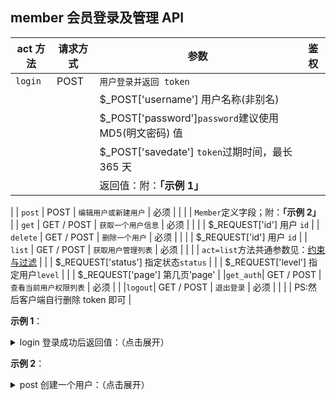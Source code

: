 ## member 会员登录及管理 API

| act 方法 | 请求方式   | 参数                                                | 鉴权 |
| -------- | ---------- | --------------------------------------------------- | ---- |
| `login`  | POST       |`用户登录并返回 token`                                 |      |
|          |            |$_POST['username'] 用户名称(非别名)
|          |            |$_POST['password']`password`建议使用 MD5(明文密码) 值
|          |            |$_POST['savedate'] `token`过期时间，最长 365 天
|          |            |返回值：附：**「示例 1」**
|
| `post`   | POST       | `编辑用户或新建用户`                                    | 必须 |
|          |            | `Member`定义字段；附：**「示例 2」**
|
| `get`    | GET / POST | `获取一个用户信息`                                         | 必须 |
|          |            | $_REQUEST['id'] 用户 `id`
|
| `delete` | GET / POST | `删除一个用户`                                           | 必须 |
|          |            | $_REQUEST['id'] 用户 `id`
|
| `list`   | GET / POST | `获取用户管理列表`                                       | 必须 |
|          |            | `act=list`方法共通参数见：[约束与过滤](books/api-05-design?id=约束与过滤 "约束与过滤")
|          |            | $_REQUEST['status'] 指定状态`status`
|          |            | $_REQUEST['level'] 指定用户`level`
|          |            | $_REQUEST['page'] 第几页'page'
|
|`get_auth`| GET / POST | `查看当前用户权限列表`                                  | 必须 |
|
|`logout`| GET / POST | `退出登录`                                                | 必须 |
|          |            | PS:然后客户端自行删除 token 即可
|



**示例 1**：

<details>
<summary>login 登录成功后返回值：（点击展开）</summary>

```json
{
    "code": 200,
    "message": "操作成功",
    "data": {
        "user": {
            "ID": "1",
            "Level": "1",
            "Status": "0",
            "Name": "admin",
            "StaticName": "admin"
        },
        "token": "Token信息",
        "expire_time": 1672560322
    },
    "error": null,
    "runtime": {
    }
}
```
此处`login`操作返回的「鉴权 Token」将用于后续需要「鉴权」的请求，见「[权限认证](books/dev-api-design?id=权限认证 "权限认证")」；
</details>

**示例 2**：

<details>
<summary>post 创建一个用户：（点击展开）</summary>

```json
{
  "ID": "0",
  "Level": "4",
  "Name": "用户名",
  "Password": "zblog_pwdd",
  "PasswordRe": "zblog_pwdd"
}
```

`"ID": "0",` 必须显示设置；

`"Level": "4",` 为用户等级；参考「[用户等级划定](books/start-faq?id=用户等级划定 "用户等级划定")」
</details>




